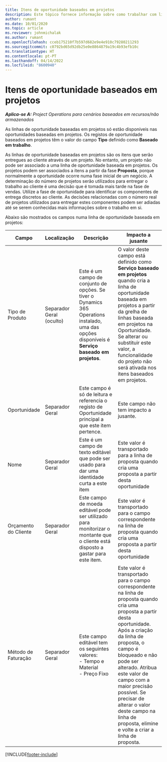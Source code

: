 ```yaml
---
title: Itens de oportunidade baseados em projetos
description: Este tópico fornece informação sobre como trabalhar com linhas de oportunidade baseadas em projetos.
author: rumant
ms.date: 10/01/2020
ms.topic: article
ms.reviewer: johnmichalak
ms.author: rumant
ms.openlocfilehash: cceb175210f7b597d682e9e4e910c79280211293
ms.sourcegitcommit: c0792bd65d92db25e0e8864879a19c4b93efb10c
ms.translationtype: HT
ms.contentlocale: pt-PT
ms.lasthandoff: 04/14/2022
ms.locfileid: "8600940"
---
```

# <a name="project-based-opportunity-lines"></a>Itens de oportunidade baseados em projetos

_**Aplica-se A:** Project Operations para cenários baseados em recursos/não armazenados_


As linhas de oportunidade baseadas em projetos só estão disponíveis nas oportunidades baseadas em projetos. Os registos de oportunidade baseados em projetos têm o valor do campo **Tipo** definido como **Baseado em trabalho**.

As linhas de oportunidade baseadas em projetos são os itens que serão entregues ao cliente através de um projeto. No entanto, um projeto não pode ser associado a uma linha de oportunidade baseada em projetos. Os projetos podem ser associados a itens a partir da fase **Proposta**, porque normalmente a oportunidade ocorre numa fase inicial de um negócio. A determinação do número de projetos serão utilizados para entregar o trabalho ao cliente é uma decisão que é tomada mais tarde na fase de vendas. Utilize a fase de oportunidade para identificar os componentes de entrega discretos ao cliente. As decisões relacionadas com o número real de projetos utilizados para entregar estes componentes podem ser adiadas até se serem conhecidas mais informações sobre o trabalho em si.

Abaixo são mostrados os campos numa linha de oportunidade baseada em projetos:

| **Campo** | **Localização** | **Descrição** | **Impacto a jusante** |
| --- | --- | --- | --- |
| Tipo de Produto | Separador Geral (oculto) | Este é um campo de conjunto de opções. Se tiver o Dynamics 365 Operations instalado, uma das opções disponíveis é **Serviço baseado em projetos**.  | O valor deste campo está definido como **Serviço baseado em projetos** quando cria a linha de oportunidade baseada em projetos a partir da grelha de linhas baseada em projetos na Oportunidade. <br> Se alterar ou substituir este valor, a funcionalidade do projeto não será ativada nos itens baseados em projetos. |
| Oportunidade | Separador Geral | Este campo é só de leitura e referencia o registo de Oportunidade principal a que este item pertence. | Este campo não tem impacto a jusante. |
| Nome | Separador Geral | Este é um campo de texto editável que pode ser usado para dar uma identidade curta a este item | Este valor é transportado para a linha de proposta quando cria uma proposta a partir desta oportunidade |
| Orçamento do Cliente | Separador Geral | Este campo de moeda editável pode ser utilizado para monitorizar o montante que o cliente está disposto a gastar para este item. | Este valor é transportado para o campo correspondente na linha de proposta quando cria uma proposta a partir desta oportunidade |
| Método de Faturação | Separador Geral | Este campo editável tem os seguintes valores:</br>- Tempo e Material</br>- Preço Fixo | Este valor é transportado para o campo correspondente na linha de proposta quando cria uma proposta a partir desta oportunidade. Após a criação da linha de proposta, o campo é bloqueado e não pode ser alterado. Atribua este valor de campo com a maior precisão possível. Se precisar de alterar o valor deste campo na linha de proposta, elimine e volte a criar a linha de proposta. |


[!INCLUDE[footer-include](../includes/footer-banner.md)]